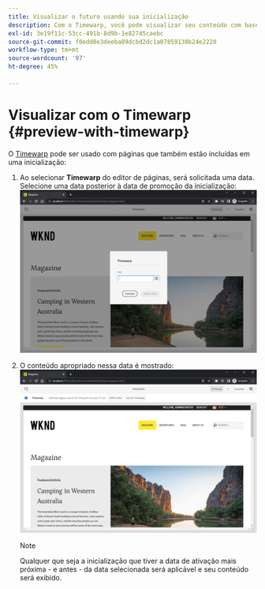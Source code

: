 ```yaml
---
title: Visualizar o futuro usando sua inicialização
description: Com o Timewarp, você pode visualizar seu conteúdo com base em suas inicializações.
exl-id: 3e19f11c-53cc-491b-8d9b-1e82745caebc
source-git-commit: f0edd0e3deeba89dcbd2dc1a07859138b24e2220
workflow-type: tm+mt
source-wordcount: '97'
ht-degree: 45%

---
```


# Visualizar com o Timewarp {#preview-with-timewarp}

O [Timewarp](/help/sites-cloud/authoring/features/page-versions.md#timewarp) pode ser usado com páginas que também estão incluídas em uma inicialização:

1. Ao selecionar **Timewarp** do editor de páginas, será solicitada uma data. Selecione uma data posterior à data de promoção da inicialização:
   ![Navegar na inicialização a partir do Editor de páginas](/help/sites-cloud/authoring/assets/launches-timewarp-01.png)

1. O conteúdo apropriado nessa data é mostrado:
   ![Navegar no lançamento a partir do editor de páginas](/help/sites-cloud/authoring/assets/launches-timewarp-02.png)

   >[!NOTE]
   >
   >Qualquer que seja a inicialização que tiver a data de ativação mais próxima - e antes - da data selecionada será aplicável e seu conteúdo será exibido.

